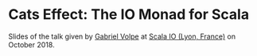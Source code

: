 Cats Effect: The IO Monad for Scala
===================================

Slides of the talk given by [Gabriel Volpe](https://github.com/gvolpe) at [Scala IO (Lyon, France)](https://scala.io/) on October 2018.

